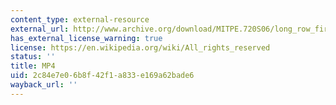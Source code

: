 ```yaml
---
content_type: external-resource
external_url: http://www.archive.org/download/MITPE.720S06/long_row_first_view-220k.mp4
has_external_license_warning: true
license: https://en.wikipedia.org/wiki/All_rights_reserved
status: ''
title: MP4
uid: 2c84e7e0-6b8f-42f1-a833-e169a62bade6
wayback_url: ''
---
```

